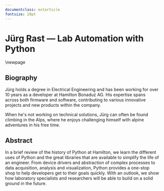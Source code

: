 ```yaml
---
documentclass: extarticle
fontsize: 20pt
---
```


# Jürg Rast — Lab Automation with Python

\newpage

## Biography

Jürg holds a degree in Electrical Engineering and has been working for over 10 years as a developer at Hamilton Bonaduz AG. His expertise spans across both firmware and software, contributing to various innovative projects and new products within the company.

When he's not working on technical solutions, Jürg can often be found climbing in the Alps, where he enjoys challenging himself with alpine adventures in his free time.

## Abstract

In a brief review of the history of Python at Hamilton, we learn the different uses of Python and the great libraries that are available to simplify the life of an engineer. From device drivers and abstraction of complex processes to data acquisition, analysis and visualization, Python provides a one-stop shop to help developers get to their goals quickly. With an outlook, we show how laboratory specialists and researchers will be able to build on a solid ground in the future.
